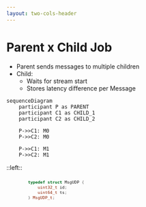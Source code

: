 ```yaml
---
layout: two-cols-header
---
```


# Parent x Child Job

- Parent sends messages to multiple children
- Child: 
    - Waits for stream start 
    - Stores latency difference per Message

<div 
    alt="WorkerSM"
    class="absolute bottom-10% left-10%"
>

```mermaid
sequenceDiagram
    participant P as PARENT
    participant C1 as CHILD_1
    participant C2 as CHILD_2

    P->>C1: M0
    P->>C2: M0

    P->>C1: M1
    P->>C2: M1
```
</div>

::left::

<div 
    alt="cpp"
    style="transform: scale(0.8)"
    class="absolute top-15% right-5%"
>

```cpp
typedef struct MsgUDP {
    uint32_t id;
    uint64_t ts;
} MsgUDP_t;

```

</div>

<TUMLogo variant="white" />
